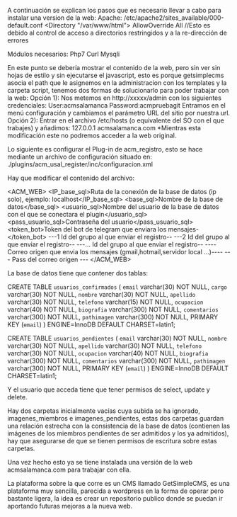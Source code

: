A continuación se explican los pasos que es necesario llevar a cabo para instalar una version de la web:
Apache:
	/etc/apache2/sites_available/000-default.conf
	<Directory "/var/www/html">
		AllowOverride All
	</Directory>
	//Esto es debido al control de acceso a directorios restringidos y a la re-dirección de errores

Módulos necesarios:
Php7
Curl
Mysqli

En este punto se debería mostrar el contenido de la web, pero sin ver sin hojas de estilo y sin ejecutarse el javascript, esto es porque getsimplecms asocia el path que le asignemos en la administracion con los templates y la carpeta script, tenemos dos formas de solucionarlo para poder trabajar con la web:
Opción 1):
	Nos metemos en http://xxxxx/admin con los siguientes credenciales:
		User:acmsalamanca
		Password:acmpruebagit
	Entramos en el menú configuración y cambiamos el parámetro URL del sitio por nuestra url.
Opción 2):
	Entrar en el archivo /etc/hosts (o equivalente del SO con el que trabajes) y añadimos:
		127.0.0.1       acmsalamanca.com
		*Mientras esta modificación este no podremos acceder a la web original.

Lo siguiente es configurar el Plug-in de acm_registro, esto se hace mediante un archivo de configuración situado en:
		./plugins/acm_usal_register/inc/configuracion.xml

Hay que modificar el contenido del archivo:
<?xml version='1.0' ?>
<ACM_WEB>
 <IP_base_sql>Ruta de la conexión de la base de datos (ip solo), ejemplo: localhost</IP_base_sql> 
 <base_sql>Nombre de la base de datos</base_sql>
 <usuario_sql>Nombre del usuario de la base de datos con el que se conectara el plugin</usuario_sql>
 <pass_usuario_sql>Contraseña del usuario</pass_usuario_sql>
 <token_bot>Token del bot de telegram que enviara los mensajes-</token_bot>
 <destinatarios>
 <id>---1 Id del grupo al que enviar el registro--</id>
 <id>---2 Id del grupo al que enviar el registro--</id>
 <id>---... Id del grupo al que enviar el registro--</id>
 </destinatarios>
 <email>
 <origen>
 	---- Correo origen que envia los mensajes (gmail,hotmail,servidor local ...)----
 </origen>
 <pass>
 	--- Pass del correo origen ---
 </pass>
 </email>
</ACM_WEB>



La base de datos tiene que contener dos tablas:


CREATE TABLE `usuarios_confirmados` (
  `email` varchar(30) NOT NULL,
  `cargo` varchar(30) NOT NULL,
  `nombre` varchar(30) NOT NULL,
  `apellido` varchar(30) NOT NULL,
  `telefono` varchar(15) NOT NULL,
  `ocupacion` varchar(40) NOT NULL,
  `biografia` varchar(300) NOT NULL,
  `comentarios` varchar(300) NOT NULL,
  `pathimagen` varchar(300) NOT NULL,
  PRIMARY KEY (`email`)
) ENGINE=InnoDB DEFAULT CHARSET=latin1;


CREATE TABLE `usuarios_pendientes` (
  `email` varchar(30) NOT NULL,
  `nombre` varchar(30) NOT NULL,
  `apellido` varchar(30) NOT NULL,
  `telefono` varchar(30) NOT NULL,
  `ocupacion` varchar(40) NOT NULL,
  `biografia` varchar(300) NOT NULL,
  `comentarios` varchar(300) NOT NULL,
  `pathimagen` varchar(300) NOT NULL,
  PRIMARY KEY (`email`)
) ENGINE=InnoDB DEFAULT CHARSET=latin1;

Y el usuario que acceda tiene que tener permisos de select, update y delete.


Hay dos carpetas inicialmente vacías cuya subida se ha ignorado, imagenes_miembros e imagenes_pendientes, estas dos carpetas guardan una relación estrecha con la consistencia de la base de datos (contienen las imágenes de los miembros pendientes de ser admitidos y los ya admitidos), hay que asegurarse de que se tienen permisos de escritura sobre estas carpetas.

Una vez hecho esto ya se tiene instalada una versión de la web acmsalamanca.com para trabajar con ella.

La plataforma sobre la que corre es un CMS llamado GetSimpleCMS, es una plataforma muy sencilla, parecida a wordpress en la forma de operar pero bastante ligera, la idea es crear un repositorio publico donde se puedan ir aportando futuras mejoras a la nueva web.
